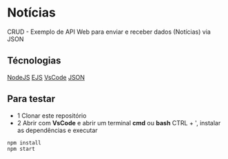 # Notícias
CRUD - Exemplo de API Web para enviar e receber dados (Notícias) via JSON

## Técnologias
[NodeJS](https://nodejs.org/en)
[EJS](https://ejs.co/)
[VsCode](https://code.visualstudio.com/)
[JSON](https://www.json.org/json-en.html)

## Para testar
- 1 Clonar este repositório
- 2 Abrir com **VsCode** e abrir um terminal **cmd** ou **bash** CTRL + ', instalar as dependências e executar
```bash
npm install
npm start
```